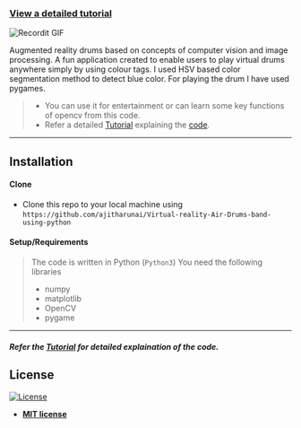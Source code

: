 
### [View a detailed tutorial](Tutorial.md)
![Recordit GIF](Images/play_drums.gif) 

Augmented reality drums based on concepts of computer vision and image processing. 
A fun application created to enable users to play virtual drums anywhere simply by using
colour tags. I used HSV based color segmentation method to detect blue color. For playing the drum I have used pygames.

>- You can use it for entertainment or can learn some key functions of opencv from this code. 
>- Refer a detailed [Tutorial](Tutorial.md) explaining the [code](drum.py).

---

## Installation

#### Clone

- Clone this repo to your local machine using `https://github.com/ajitharunai/Virtual-reality-Air-Drums-band-using-python`

#### Setup/Requirements

> The code is written in Python (`Python3`)
> You need the following libraries
> - numpy
> - matplotlib
> - OpenCV
> - pygame

---

##### Refer the [Tutorial](Tutorial.md) for detailed explaination of the code.

## License

[![License](http://img.shields.io/:license-mit-blue.svg?style=flat-square)](http://badges.mit-license.org)

- **[MIT license](http://opensource.org/licenses/mit-license.php)**
